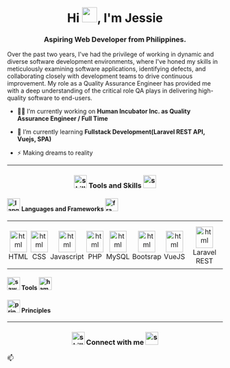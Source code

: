 <h1 align="center">Hi <img src="https://raw.githubusercontent.com/nixin72/nixin72/master/wave.gif" width="35px"></img>, I'm Jessie</h1> 

<h3 align="center">Aspiring Web Developer from Philippines.</h3>

<p>Over the past two years, I've had the privilege of working in dynamic and diverse software development environments, where I've honed my skills in meticulously examining software applications, identifying defects, and collaborating closely with development teams to drive continuous improvement. My role as a Quality Assurance Engineer has provided me with a deep understanding of the critical role QA plays in delivering high-quality software to end-users.</p>

- 🧑‍💻 I’m currently working on **Human Incubator Inc. as Quality Assurance Engineer / Full Time**  
  
- 🌱 I’m currently learning **Fullstack Development(Laravel REST API, Vuejs, SPA)**  

- ⚡ Making dreams to reality

<hr>
<h3 align="center"><img src="https://img.icons8.com/?size=512&id=ggJ9-fogDAOl&format=png" alt="skills" height="30" width="30"> Tools and Skills <img src="https://img.icons8.com/?size=512&id=m27n7btt2tuj&format=png" alt="sword" height="30" width="30"></h3>


<h4 align="left"><img src="https://img.icons8.com/?size=512&id=sbdJ1sR9bNZ7&format=png" height="30" width="30" alt="lang"> Languages and Frameworks <img src="https://img.icons8.com/?size=512&id=LPEROFD0vOCt&format=png" height="30" width="30" alt="frame"></h4>

<table>
  <tbody>
    <tr>
      <td align="center" style="padding: 13px 3px 8px 3px;">
        <a href="https://developer.mozilla.org/en-US/docs/Web/HTML" target="_blank"><img src="https://seeklogo.com/images/H/html5-without-wordmark-color-logo-14D252D878-seeklogo.com.png" height="50" width="40" alt="html"></a> 
        <br>
        <span>HTML</span>
      </td>
      <td align="center" style="padding: 13px 3px 8px 3px;">
        <a href="https://developer.mozilla.org/en-US/docs/Web/CSS" target="_blank"><img src="https://seeklogo.com/images/C/css-3-logo-023C1A7171-seeklogo.com.png" height="50" width="40" alt="html"></a> 
        <br>
        <span>CSS</span>
      </td>
      <td align="center" style="padding: 13px 3px 8px 3px;">
        <a href="https://developer.mozilla.org/en-US/docs/Learn/JavaScript" target="_blank">
          <img src="https://seeklogo.com/images/J/javascript-logo-8892AEFCAC-seeklogo.com.png" height="50" width="40" alt="html">
        </a> 
        <br>
        <span>Javascript</span>
      </td>
      <td align="center" style="padding: 13px 3px 8px 3px;">
        <a>
          <img href="https://seeklogo.com/images/P/php-logo-DC4A01DBB6-seeklogo.com.png" height="50" width="40" alt="html">
          </img> 
        </a>
        <br>
        <span>PHP</span>
      </td>
      <td align="center" style="padding: 13px 3px 8px 3px;">
        <a>
          <img href="https://seeklogo.com/images/M/mysql-logo-B047FB7790-seeklogo.com.png" height="50" width="40" alt="html">
          </img> 
        </a>
        <br>
        <span>MySQL</span>
      </td>
      <td align="center" style="padding: 13px 3px 8px 3px;">
        <a>
          <img href="https://seeklogo.com/images/B/bootstrap-5-logo-85A1F11F4F-seeklogo.com.png" height="50" width="40" alt="html">
          </img> 
        <br>
        <span>Bootsrap</span>
      </td>
      <td align="center" style="padding: 13px 3px 8px 3px;">
        <a href="https://developer.mozilla.org/en-US/docs/Learn/JavaScript" target="_blank">
          <img src="https://seeklogo.com/images/J/javascript-logo-8892AEFCAC-seeklogo.com.png" height="50" width="40" alt="html">
        </a> 
        <br>
        <span>VueJS</span>
      </td>
      <td align="center" style="padding: 13px 3px 8px 3px;">
        <a>
          <img href="https://seeklogo.com/images/L/laravel-logo-41EC1D4C3F-seeklogo.com.png" height="50" width="40" alt="html">
          </img> 
        </a>
        <br>
        <span>Laravel REST</span>
      </td>
    </tr>
  </tbody>
</table>



<h4 align="left"><img src="https://img.icons8.com/?size=512&id=GiL3hiAx1vEm&format=png" height="30" width="30" alt="saw"> Tools <img src="https://img.icons8.com/?size=512&id=mKgYKWQTRwfQ&format=png" height="30" width="30" alt="hammer"></h4>




<h4 align="left"><img src="https://img.icons8.com/?size=512&id=46857&format=png" height="30" width="30" alt="principle"> Principles</h4>


<hr>

<h3 align="center"><img src="https://img.icons8.com/?size=512&id=8uRMRaIgShyZ&format=png" alt="skills" height="30" width="30"> Connect with me <img src="https://img.icons8.com/?size=512&id=YPTIm-YZ9e2J&format=png" alt="sword" height="30" width="30"></h3>
📫